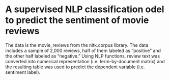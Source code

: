 # A supervised NLP classification odel to predict the sentiment of movie reviews
The data is the movie_reviews from the nltk.corpus library.
The data includes a sample of 2,000 reviews, half of them labeled as “positive” and the other half labeled as “negative.” Using NLP functions, review text was converted into numerical representation (i.e. term-by-document matrix) and the resulting table was used to predict the dependent variable (i.e. sentiment label).
